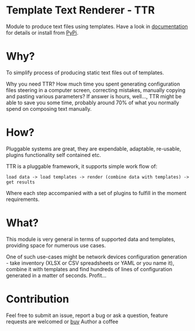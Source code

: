 # Template Text Renderer - TTR

Module to produce text files using templates. Have a look in [documentation](https://template-text-renderer.readthedocs.io) for details or install from [PyPi](https://pypi.org/project/py-ttr/0.1.0/).

# Why?

To simplify process of producing static text files out of templates. 

Why you need TTR? How much time you spent generating configuration files steering in a computer screen, correcting mistakes, manually copying and pasting various parameters? If answer is hours, well..., TTR might be able to save you some time, probably around 70% of what you normally spend on composing text manually.

# How?

Pluggable systems are great, they are expendable, adaptable, re-usable, plugins functionality self contained etc. 

TTR is a pluggable framework, it supports simple work flow of:

    load data -> load templates -> render (combine data with templates) -> get results 

Where each step accompanied with a set of plugins to fulfill in the moment requirements.

# What?

This module is very general in terms of supported data and templates, providing space for 
numerous use cases. 

One of such use-cases might be network devices configuration generation - take inventory 
(XLSX or CSV spreadsheets or YAML or you name it), combine it with templates and find 
hundreds of lines of configuration generated in a matter of seconds. Profit...

# Contribution

Feel free to submit an issue, report a bug or ask a question, feature requests are welcomed or [buy](https://paypal.me/dmulyalin) Author a coffee
